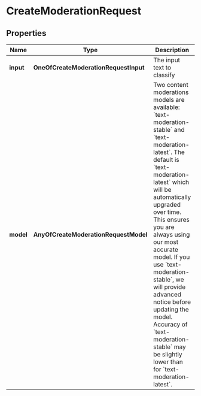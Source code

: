 # CreateModerationRequest

## Properties
Name | Type | Description | Notes
------------ | ------------- | ------------- | -------------
**input** | **OneOfCreateModerationRequestInput** | The input text to classify | 
**model** | **AnyOfCreateModerationRequestModel** | Two content moderations models are available: &#x60;text-moderation-stable&#x60; and &#x60;text-moderation-latest&#x60;.  The default is &#x60;text-moderation-latest&#x60; which will be automatically upgraded over time. This ensures you are always using our most accurate model. If you use &#x60;text-moderation-stable&#x60;, we will provide advanced notice before updating the model. Accuracy of &#x60;text-moderation-stable&#x60; may be slightly lower than for &#x60;text-moderation-latest&#x60;.  |  [optional]
